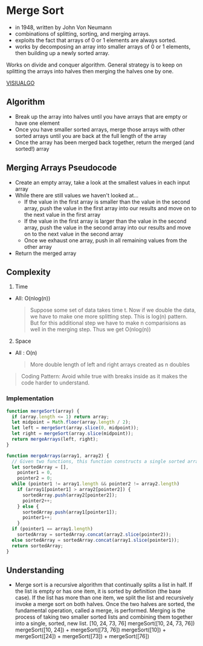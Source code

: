 # Merge Sort

- in 1948, written by John Von Neumann
- combinations of splitting, sorting, and merging arrays.
- exploits the fact that arrays of 0 or 1 elements are always sorted.
- works by decomposing an array into smaller arrays of 0 or 1 elements, then building up a newly sorted array.

Works on divide and conquer algorithm. General strategy is to keep on splitting the arrays into halves then merging the halves one by one.

[VISIUALGO](https://visualgo.net/en/sorting)

## Algorithm

- Break up the array into halves until you have arrays that are empty or have one element
- Once you have smaller sorted arrays, merge those arrays with other sorted arrays until you are back at the full length of the array
- Once the array has been merged back together, return the merged (and sorted!) array

## Merging Arrays Pseudocode

- Create an empty array, take a look at the smallest values in each input array
- While there are still values we haven't looked at...
  - If the value in the first array is smaller than the value in the second array, push the value in the first array into our results and move on to the next value in the first array
  - If the value in the first array is larger than the value in the second array, push the value in the second array into our results and move on to the next value in the second array
  - Once we exhaust one array, push in all remaining values from the other array
- Return the merged array

## Complexity

1. Time

- All: O(nlog(n))
  > Suppose some set of data takes time t. Now if we double the data, we have to make one more splitting step. This is log(n) pattern. But for this additional step we have to make n comparisions as well in the merging step. Thus we get O(nlog(n))

2. Space

- All : O(n)
  > More double length of left and right arrays created as n doubles

> Coding Pattern: Avoid while true with breaks inside as it makes the code harder to understand.

### Implementation

```javascript
function mergeSort(array) {
  if (array.length <= 1) return array;
  let midpoint = Math.floor(array.length / 2);
  let left = mergeSort(array.slice(0, midpoint));
  let right = mergeSort(array.slice(midpoint));
  return mergeArrays(left, right);
}

function mergeArrays(array1, array2) {
  // Given two functions, this function constructs a single sorted array
  let sortedArray = [],
    pointer1 = 0,
    pointer2 = 0;
  while (pointer1 != array1.length && pointer2 != array2.length)
    if (array1[pointer1] > array2[pointer2]) {
      sortedArray.push(array2[pointer2]);
      pointer2++;
    } else {
      sortedArray.push(array1[pointer1]);
      pointer1++;
    }
  if (pointer1 == array1.length)
    sortedArray = sortedArray.concat(array2.slice(pointer2));
  else sortedArray = sortedArray.concat(array1.slice(pointer1));
  return sortedArray;
}
```

## Understanding

- Merge sort is a recursive algorithm that continually splits a list in half. If the list is empty or has one item, it is sorted by definition (the base case). If the list has more than one item, we split the list and recursively invoke a merge sort on both halves. Once the two halves are sorted, the fundamental operation, called a merge, is performed. Merging is the process of taking two smaller sorted lists and combining them together into a single, sorted, new list.
  [10, 24, 73, 76]
  mergeSort([10, 24, 73, 76])
  mergeSort([10, 24]) + mergeSort([73, 76])
  mergeSort([10]) + mergeSort([24]) + mergeSort([73]) + mergeSort([76])
